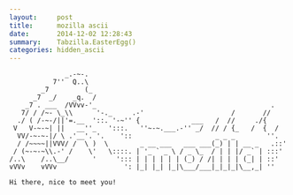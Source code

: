 ```yaml
---
layout:     post
title:      mozilla ascii
date:       2014-12-02 12:28:43
summary:    Tabzilla.EasterEgg()
categories: hidden_ascii
---
```


                  _.-~-.
               7''  Q..\
            _7         (_
          _7  _/    _q.  /
        _7 . ___  /VVvv-'_                                            .
       7/ / /~- \_\\      '-._     .-'                      /       //
      ./ ( /-~-/||'=.__  '::. '-~'' {             ___   /  //     ./{
     V   V-~-~| ||   __''_   ':::.   ''~-~.___.-'' _/  // / {_   /  {  /
      VV/-~-~-|/ \ .'__'. '.    '::                     _ _ _        ''.
      / /~~~~||VVV/ /  \ )  \        _ __ ___   ___ ___(_) | | __ _   .::'
     / (~-~-~\\.-' /    \'   \::::. | '_ ` _ \ / _ \_  / | | |/ _` | :::'
    /..\    /..\__/      '     '::: | | | | | | (_) / /| | | | (_| | ::'
    vVVv    vVVv                 ': |_| |_| |_|\___/___|_|_|_|\__,_| ''
    
    Hi there, nice to meet you!

